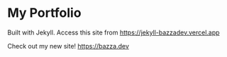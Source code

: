 # My Portfolio

Built with Jekyll. Access this site from https://jekyll-bazzadev.vercel.app

Check out my new site! https://bazza.dev
